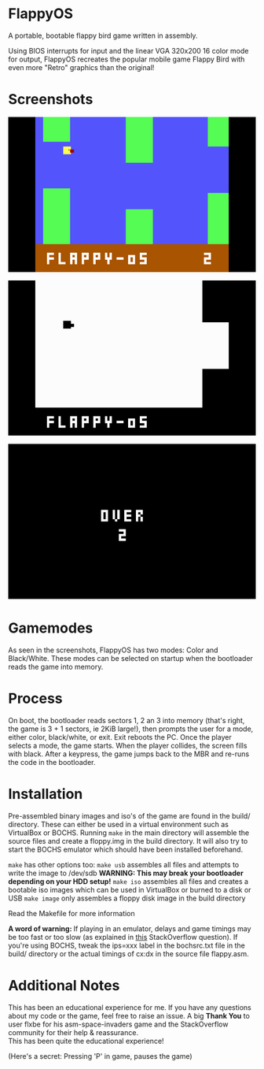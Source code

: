 # FlappyOS
A portable, bootable flappy bird game written in assembly.

Using BIOS interrupts for input and the linear VGA 320x200 16 color mode for output, FlappyOS recreates the popular mobile game Flappy Bird with even more "Retro" graphics than the original! 

# Screenshots

![Color Screenshot](/screenshots/flappyOS_gameplay1.bmp?raw=true "Color Gameplay")


![Black White Screenshot](/screenshots/flappyOS_bw.bmp?raw=true "Black/White")


![Over Screenshot](/screenshots/flappyOS_over.bmp?raw=true "VGA Text over screen")

# Gamemodes
As seen in the screenshots, FlappyOS has two modes: Color and Black/White. These modes can be selected on startup when the bootloader reads the game into memory. 

# Process
On boot, the bootloader reads sectors 1, 2 an 3 into memory (that's right, the game is 3 + 1 sectors, ie 2KiB large!), then prompts the user for a mode, either color, black/white, or exit. Exit reboots the PC. Once the player selects a mode, the game starts. When the player collides, the screen fills with black. After a keypress, the game jumps back to the MBR and re-runs the code in the bootloader.

# Installation
Pre-assembled binary images and iso's of the game are found in the build/ directory. These can either be used in a virtual environment such as VirtualBox or BOCHS. Running `make` in the main directory will assemble the source files and create a floppy.img in the build directory. It will also try to start the BOCHS emulator which should have been installed beforehand. 

`make` has other options too:
  `make usb` assembles all files and attempts to write the image to /dev/sdb <b>WARNING: This may break your bootloader depending on your HDD setup!</b>
  `make iso` assembles all files and creates a bootable iso images which can be used in VirtualBox or burned to a disk or USB
  `make image` only assembles a floppy disk image in the build directory
  
Read the Makefile for more information

<b>A word of warning: </b> If playing in an emulator, delays and game timings may be too fast or too slow (as explained in <a href="https://stackoverflow.com/questions/45845736/emulated-environments-hardware-clock-ticking-a-lot-faster-than-18-2-times-per?noredirect=1#comment78657194_45845736">this</a> StackOverflow question). If you're using BOCHS, tweak the ips=xxx label in the bochsrc.txt file in the build/ directory or the actual timings of cx:dx in the source file flappy.asm. 

# Additional Notes
This has been an educational experience for me. If you have any questions about my code or the game, feel free to raise an issue.
A big <b>Thank You</b> to user flxbe for his asm-space-invaders game and the StackOverflow community for their help & reassurance.  
This has been quite the educational experience!

(Here's a secret: Pressing 'P' in game, pauses the game)
